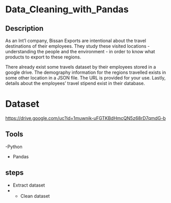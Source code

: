 # Data_Cleaning_with_Pandas



## Description
As an Int’l company, Bissan Exports are intentional
about the travel destinations of their employees.
They study these visited locations - understanding
the people and the environment - in order to know
what products to export to these regions.

There already exist some travels dataset by their
employees stored in a google drive.
The demography information for the regions
travelled exists in some other location in a JSON file.
The URL is provided for your use.
Lastly, details about the employees’ travel stipend
exist in their database.

# Dataset
https://drive.google.com/uc?id=1muwnik-uFGTKBdHmcQN5z68rD7qmdG-b


## Tools
-Python
- Pandas

## steps

- Extract dataset
- - Clean dataset


    

